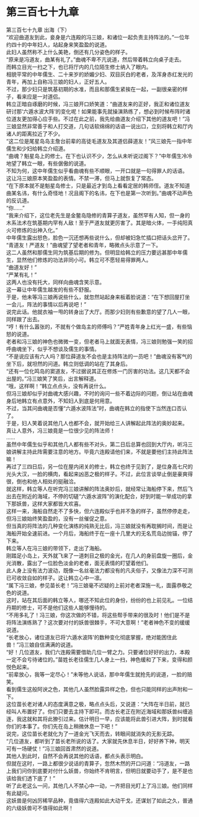 # 第三百七十九章

第三百七十九章 出海（下）\
“欢迎曲道友到此，妾身是六连殿的冯三娘，和诸位一起负责主持阵法的。”一位年约四十的中年妇人，站起身来笑盈盈的说道。\
此妇人虽然称不上什么美艳，倒还有几分姿色的样子。\
“原来是冯道友，曲某有礼了。”曲魂不卑不亢说道，然后带着韩立向桌子走去。\
而韩立目光一扫之下，也已将厅内的几位陌生修士纳入了眼内。\
相貌平常的中年儒生、二十来岁的娇媚少妇、双目灰白的老者，及浑身赤红发光的青年，再加上自称冯三娘的妇人，正好五人。\
不过，那少妇只是筑基初期的水准，而且和那儒生紧挨在一起，一副很亲密的样子，看来应是一对道侣。\
韩立正暗自琢磨的时候，冯三娘开口娇笑道：“曲道友来的正好，我正和诸位道友研讨那‘六遁水波大阵’的变化呢！如果能事先就操演熟练了，想必到时候布阵时诸位道友更加得心应手些。不过在此之前，我先给曲道友介绍下其他的道友吧！”冯三娘显然非常善于和人打交道，几句话软绵绵的话语一说出口，立刻将韩立和厅内诸人的距离拉近了不少。\
“这二位是尾星岛岛主詹台前辈的高徒毛道友及其道侣薛道友！”风三娘先一指中年儒生和少妇给韩立介绍道。\
“曲魂？魁星岛上的修士。在下也认识不少，怎么从未听说过阁下？”中年儒生冷冷地望了韩立一眼，有些倨傲的说道。\
不知为何，这中年儒生似乎看曲魂有些不顺眼，一开口就是一句得罪人的话语。\
这让冯三娘原本笑盈盈的表情。不禁一滞，但马上就恢复了常态。\
“在下原本就不是魁星岛修士，只是最近才到岛上看看定居的韩师侄。道友不知道曲某名讳，有什么奇怪地！况且阁下的名讳，在下也是第一次听到。”曲魂不动声色的反讥道。\
“你……”\
“我来介绍下，这位老先生是金鳖岛隐修的青算子道友，虽然罕有人知，但一身的木系法术在筑基期内罕有人敌！至于严道友就更厉害了。其是暗火体，一手纯阳真火可修炼的出神入化。”\
中年儒生露出怒色，脸色一沉还想再些说什么，但却被妇急忙插口把话头岔开了。\
“青道友！严道友！”曲魂望了望老者和青年，略微点头示意了一下。\
这二人虽然和那儒生同为筑基后期的修为。但明显给韩立的压力要远甚那中年儒生，显然他们修炼的功法非同小可。韩立可不愿轻易得罪两人。\
“曲道友好！”\
“严某有礼！”\
这两人也没有托大，同样向曲魂含笑示意。\
这一幕让中年儒生越发的有些不舒服。\
于是，他未等冯三娘再说些什么，就忽然站起身来板着脸说道：“在下想回屋打坐一会儿，阵法的事情以后再说吧！”\
说完此话。他就衣袖一甩的转身出了大厅。而那少妇则有些歉意的望了几人一眼，同样跟了出去。\
“哼！有什么嚣张的，不就有个做岛主的师傅吗？”严姓青年身上红光一盛，有些恼怒的说道。\
老者和冯三娘的神色也微微一变，但老者马上就面无表情，冯三娘则勉强一笑的招呼曲魂坐下，似乎不想谈及儒生的事情。\
“不是说应该有六人吗？那位薛道友不会也是主持阵法的一员吧！”曲魂没有客气的坐下后，就坦然的问道。韩立则低调的站在了其身后。\
“还有一位化鸣岛的窦道友，不过据说其正在修炼一门厉害的功法。这几天都不会出屋的。”冯三娘笑了笑后，出言解释道。\
“哦，这样啊！”韩立点点头，没有再说什么。\
但冯三娘却似乎对曲魂大感兴趣，不时的询问一些不着边际的问题，倒让站在曲魂身后地韩立有点意外，不知妇人到底是何用意。\
不过，当其问曲魂是否懂“六遁水波阵法”时，曲魂在韩立的指使下当然连口否认了。\
于是，妇人笑着说其他几人也都不会，就开始给三人讲解起此阵法的奥妙起来。\
真让人意外，冯三娘竟是一位很少见的阵法师！\
……\
虽然中年儒生似乎和其他几人都有些不对头，第二日后总算也回到大厅内，听冯三娘讲解主持此阵需要注意的地方。毕竟六连殿请他们来，不就是要他们主持此阵法嘛！\
再过了三四日后，另一位在屋内闭关的修士，韩立也终于见到了，是位身高七尺的光头大汉，一脸的横肉，看起来凶恶之极的样子。不过，此位言谈举止倒是豪爽得很，倒也和他人相处的挺融洽。\
就这样，韩立等人在听完冯三娘讲解的阵法奥妙后，就经常让海船停下来，然后飞出去在附近的海域，不停的切磋“六遁水波阵”的演化配合，好到时能一举成功的拿下那妖兽，这样大家都皆大欢喜。\
这样一来，海船自然走不了多快，但六连殿似乎也并不急的样子，虽然停停走走，但冯三娘始终笑盈盈的，没有一丝催促之意。\
但当真的将阵法的几种变化演练的纯熟无比后，冯三娘就没有再耽搁时间，而是让海船开始全速前进。一个月后，海船终于在一座十几里大的无名荒岛边抛锚，停了下来。\
韩立等人在冯三娘的带领下，走出了海船。\
刚踏足小岛上，天外就飞来了一道刺目之极的金光，在几人的身前盘旋一圈后，金光消散，露出了一位脸色淡金的老者，面无表情的盯望着他们。\
此人身上没有法力波动，既像一名丝毫法力都没有的凡夫俗子，又像法力深不可测已可收敛自如的样子。这让韩立心中一凛。\
“属下冯三娘，参见苗长老！”冯三娘毫不迟疑的上前对老者深施一礼，面露恭敬之色的说道。\
这时，站在其后面的韩立等人，哪还不知此位的身份，纷纷的也上前见礼。一位结丹期的修士，可不是他们这些人能够慢待的。\
“不用多礼了！冯三娘，你这次做的不错，将这些帮手带来的很及时！他们是不是将阵法演练熟了？这次要对付的妖兽很棘手，不可大意啊！”老者神色不变的缓缓说道。\
“长老放心，诸位道友已将‘六遁水波阵’的数种变化彻底掌握，绝对能困住此兽！”冯三娘自信满满的说道。\
“好！几位道友，我们六连殿需要借助几位一臂之力。只要诸位好好的出力，本殿一定不会亏待诸位的。”苗姓长老往儒生几人身上一扫，神色缓和了下来，变得和颜悦色起来。\
“前辈放心，我等一定尽心！”未等他人说话，那中年儒生就抢先的说道，一脸的赔笑。\
看到儒生这般阿谀之色，其他几人虽然脸露异样之色，但也只能同样的出声附和一下。\
这位苗长老对诸人的态度满意之极，略点点头后，又说道：“大阵在半日前，就已经叫人布置好了。你们只要去主持下即可。而古长老正在附近海域和那妖兽纠缠追逐，我这就和其将此獠引过来。估计明日一早，应该能将此兽引进大阵，到时就看你们的本事了。你们先在岛上稍微休息一下吧！”\
说完，这位苗长老就化为了一道金光飞天而去，转眼间就消失的无影无踪。\
“几位道友，都听到了苗长老所说的话了。大家就先休息半日，好好养下神，明天可有一场硬仗！”冯三娘回首肃然的说道。\
其他人到此时，自然不会再说其他的话语，都点头表示明白。\
但就在这时，一路上都很少说话的青算子，忽然木然的开口问道：“冯道友，一路上我们问你到底要对付什么妖兽，你始终不肯明言，但明日就要动手了，是不是也该给我们透下底了！”\
听了此老这么一问，其他几人不禁心中一动，一齐把目光盯上了冯三娘。他们同样有此疑问。\
这妖兽是何凶厉稀罕品种，竟值得六连殿如此大动干戈，还谋划了如此之久，普通的六级妖兽可不值得如此啊！
